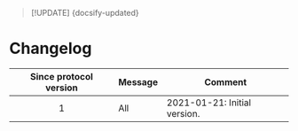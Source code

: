 > [!UPDATE] {docsify-updated}
# Changelog

<div class="small-table compact-table">

| Since protocol version | Message | Comment |
|:----------------------:|---------|---------|
| 1 | All | 2021-01-21: Initial version. |

</div>
